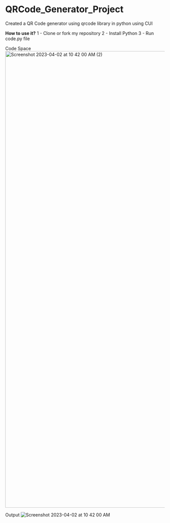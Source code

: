 # QRCode_Generator_Project
Created a QR Code generator using qrcode library in python using CUI

**How to use it?**
1 - Clone or fork my repository
2 - Install Python
3 - Run code.py file

Code Space
<img width="1440" alt="Screenshot 2023-04-02 at 10 42 00 AM (2)" src="https://user-images.githubusercontent.com/102889190/229332764-25bcbe5b-1b01-4a59-a182-87c66eb68ed3.png">


Output
![Screenshot 2023-04-02 at 10 42 00 AM](https://user-images.githubusercontent.com/102889190/229332771-2ac204d2-bdd7-4567-be83-f8eb4811b692.png)
